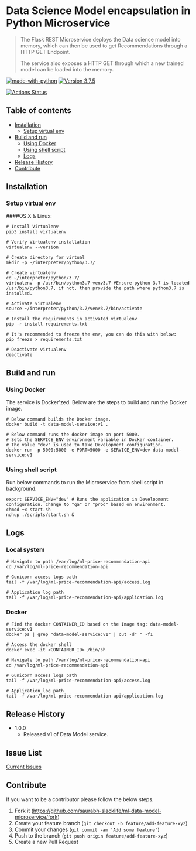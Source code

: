 # Data Science Model encapsulation in Python Microservice
> The Flask REST Microservice deploys the Data science model into memory, which can then be used to get Recommendations through a HTTP GET Endpoint.
>
>The service also exposes a HTTP GET through which a new trained model can be loaded into the memory. 

[![made-with-python](https://img.shields.io/badge/Made%20with-Python-1f425f.svg?style=plastic&color=brightgreen)](https://www.python.org/) [![Version 3.7.5](https://img.shields.io/badge/python-3.7.5-blue.svg?style=plastic&color=brightgreen)](https://www.python.org/downloads/release/python-375//)

[![Actions Status](https://github.com/saurabh-slacklife/ml-data-model-microservice/workflows/Docker%20Build/badge.svg)](https://github.com/saurabh-slacklife/ml-data-model-microservice/workflows/Docker%20Build/badge.svg)

## Table of contents
* [Installation](#Installation)
    * [Setup virtual env](#Setup-virtual-env)
* [Build and run](#Build-and-run)
    * [Using Docker](#Using-Docker)
    * [Using shell script](#Using-shell-script)
    * [Logs](#logs)
* [Release History](#Release-History)
* [Contribute](#Contribute)


## Installation

### Setup virtual env

####OS X & Linux:

```shell script
# Install Virtualenv
pip3 install virtualenv

# Verify Virtualenv installation
virtualenv --version

# Create directory for virtual
mkdir -p ~/interpreter/python/3.7/

# Create virtualenv
cd ~/interpreter/python/3.7/
virtualenv -p /usr/bin/python3.7 venv3.7 #Ensure python 3.7 is located /usr/bin/python3.7, if not, then provide the path where python3.7 is installed.

# Activate virtualenv
source ~/interpreter/python/3.7/venv3.7/bin/activate

# Install the requirements in activated virtualenv
pip -r install requirements.txt

# It's recommended to freeze the env, you can do this with below:
pip freeze > requirements.txt

# Deactivate virtualenv
deactivate

```

## Build and run

### Using Docker

The service is Docker'zed. Below are the steps to build and run the Docker image.

```shell script
# Below command builds the Docker image.
docker build -t data-model-service:v1 .

# Below command runs the docker image on port 5000.
# Sets the SERVICE_ENV environment variable in Docker container.
# The value "dev" is used to take Development configuration.
docker run -p 5000:5000 -e PORT=5000 -e SERVICE_ENV=dev data-model-service:v1

```

### Using shell script

Run below commands to run the Microservice from shell script in background.

```shell script
export SERVICE_ENV="dev" # Runs the application in Development configuration. Change to "qa" or "prod" based on environment.
chmod +x start.sh
nohup ./scripts/start.sh &
```

## Logs

### Local system
```shell script
# Navigate to path /var/log/ml-price-recommendation-api
cd /var/log/ml-price-recommendation-api

# Gunicorn access logs path
tail -f /var/log/ml-price-recommendation-api/access.log

# Application log path
tail -f /var/log/ml-price-recommendation-api/application.log
```

### Docker
```shell script
# Find the docker CONTAINER_ID based on the Image tag: data-model-service:v1
docker ps | grep "data-model-service:v1" | cut -d" " -f1

# Access the docker shell
docker exec -it <CONTAINER_ID> /bin/sh

# Navigate to path /var/log/ml-price-recommendation-api
cd /var/log/ml-price-recommendation-api

# Gunicorn access logs path
tail -f /var/log/ml-price-recommendation-api/access.log

# Application log path
tail -f /var/log/ml-price-recommendation-api/application.log
```

## Release History

* 1.0.0
    * Released v1 of Data Model service.

## Issue List
[Current Issues](https://github.com/saurabh-slacklife/ml-data-model-microservice/issues)

## Contribute

If you want to be a contributor please follow the below steps.

1. Fork it (<https://github.com/saurabh-slacklife/ml-data-model-microservice/fork>)
2. Create your feature branch (`git checkout -b feature/add-feature-xyz`)
3. Commit your changes (`git commit -am 'Add some feature'`)
4. Push to the branch (`git push origin feature/add-feature-xyz`)
5. Create a new Pull Request